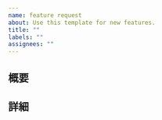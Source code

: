 ```yaml
---
name: feature request
about: Use this template for new features.
title: ""
labels: ""
assignees: ""
---
```

## 概要  
  
## 詳細  
